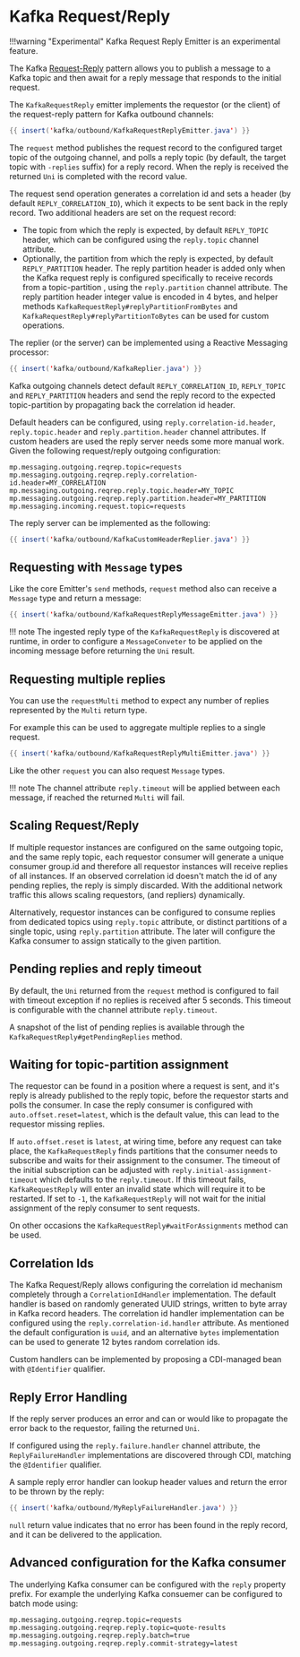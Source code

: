 # Kafka Request/Reply

!!!warning "Experimental"
    Kafka Request Reply Emitter is an experimental feature.

The Kafka [Request-Reply](https://www.enterpriseintegrationpatterns.com/patterns/messaging/RequestReply.html) pattern allows you to publish a message to a Kafka topic and then await for a reply message that responds to the initial request.

The `KafkaRequestReply` emitter implements the requestor (or the client) of the request-reply pattern for Kafka outbound channels:

``` java
{{ insert('kafka/outbound/KafkaRequestReplyEmitter.java') }}
```

The `request` method publishes the request record to the configured target topic of the outgoing channel,
and polls a reply topic (by default, the target topic with `-replies` suffix) for a reply record.
When the reply is received the returned `Uni` is completed with the record value.

The request send operation generates a correlation id and sets a header (by default `REPLY_CORRELATION_ID`),
which it expects to be sent back in the reply record. Two additional headers are set on the request record:

- The topic from which the reply is expected, by default `REPLY_TOPIC` header,
which can be configured using the `reply.topic` channel attribute.
- Optionally, the partition from which the reply is expected, by default `REPLY_PARTITION` header.
The reply partition header is added only when the Kafka request reply is configured specifically to receive records from a topic-partition
, using the `reply.partition` channel attribute.
The reply partition header integer value is encoded in 4 bytes,
and helper methods `KafkaRequestReply#replyPartitionFromBytes` and `KafkaRequestReply#replyPartitionToBytes` can be used for custom operations.

The replier (or the server) can be implemented using a Reactive Messaging processor:

``` java
{{ insert('kafka/outbound/KafkaReplier.java') }}
```

Kafka outgoing channels detect default `REPLY_CORRELATION_ID`, `REPLY_TOPIC` and `REPLY_PARTITION` headers
and send the reply record to the expected topic-partition by propagating back the correlation id header.

Default headers can be configured, using `reply.correlation-id.header`, `reply.topic.header` and `reply.partition.header` channel attributes.
If custom headers are used the reply server needs some more manual work.
Given the following request/reply outgoing configuration:

```properties
mp.messaging.outgoing.reqrep.topic=requests
mp.messaging.outgoing.reqrep.reply.correlation-id.header=MY_CORRELATION
mp.messaging.outgoing.reqrep.reply.topic.header=MY_TOPIC
mp.messaging.outgoing.reqrep.reply.partition.header=MY_PARTITION
mp.messaging.incoming.request.topic=requests
```

The reply server can be implemented as the following:

``` java
{{ insert('kafka/outbound/KafkaCustomHeaderReplier.java') }}
```

## Requesting with `Message` types

Like the core Emitter's `send` methods, `request` method also can receive a `Message` type and return a message:

``` java
{{ insert('kafka/outbound/KafkaRequestReplyMessageEmitter.java') }}
```

!!! note
    The ingested reply type of the `KafkaRequestReply` is discovered at runtime,
    in order to configure a `MessageConveter` to be applied on the incoming message before returning the `Uni` result.

## Requesting multiple replies

You can use the `requestMulti` method to expect any number of replies represented by the `Multi` return type.

For example this can be used to aggregate multiple replies to a single request.

``` java
{{ insert('kafka/outbound/KafkaRequestReplyMultiEmitter.java') }}
```
Like the other `request` you can also request `Message` types.

!!! note
    The channel attribute `reply.timeout` will be applied between each message, if reached the returned `Multi` will
    fail.

## Scaling Request/Reply

If multiple requestor instances are configured on the same outgoing topic, and the same reply topic,
each requestor consumer will generate a unique consumer group.id and
therefore all requestor instances will receive replies of all instances. If an observed correlation id doesn't match
the id of any pending replies, the reply is simply discarded.
With the additional network traffic this allows scaling requestors, (and repliers) dynamically.

Alternatively, requestor instances can be configured to consume replies from dedicated topics using `reply.topic` attribute,
or distinct partitions of a single topic, using `reply.partition` attribute.
The later will configure the Kafka consumer to assign statically to the given partition.

## Pending replies and reply timeout

By default, the `Uni` returned from the `request` method is configured to fail with timeout exception if no replies is received after 5 seconds.
This timeout is configurable with the channel attribute `reply.timeout`.

A snapshot of the list of pending replies is available through the `KafkaRequestReply#getPendingReplies` method.

## Waiting for topic-partition assignment

The requestor can be found in a position where a request is sent, and it's reply is already published to the reply topic,
before the requestor starts and polls the consumer.
In case the reply consumer is configured with `auto.offset.reset=latest`, which is the default value, this can lead to the requestor missing replies.

If `auto.offset.reset` is `latest`, at wiring time, before any request can take place, the `KafkaRequestReply`
finds partitions that the consumer needs to subscribe and waits for their assignment to the consumer.
The timeout of the initial subscription can be adjusted with `reply.initial-assignment-timeout` which defaults to the `reply.timeout`.
If this timeout fails, `KafkaRequestReply` will enter an invalid state which will require it to be restarted.
If set to `-1`, the `KafkaRequestReply` will not wait for the initial assignment of the reply consumer to sent requests.

On other occasions the `KafkaRequestReply#waitForAssignments` method can be used.

## Correlation Ids

The Kafka Request/Reply allows configuring the correlation id mechanism completely through a `CorrelationIdHandler` implementation.
The default handler is based on randomly generated UUID strings, written to byte array in Kafka record headers.
The correlation id handler implementation can be configured using the `reply.correlation-id.handler` attribute.
As mentioned the default configuration is `uuid`,
and an alternative `bytes` implementation can be used to generate 12 bytes random correlation ids.

Custom handlers can be implemented by proposing a CDI-managed bean with `@Identifier` qualifier.

## Reply Error Handling

If the reply server produces an error and can or would like to propagate the error back to the requestor, failing the returned `Uni`.

If configured using the `reply.failure.handler` channel attribute,
the `ReplyFailureHandler` implementations are discovered through CDI, matching the `@Identifier` qualifier.

A sample reply error handler can lookup header values and return the error to be thrown by the reply:

``` java
{{ insert('kafka/outbound/MyReplyFailureHandler.java') }}
```

`null` return value indicates that no error has been found in the reply record, and it can be delivered to the application.

## Advanced configuration for the Kafka consumer

The underlying Kafka consumer can be configured with the `reply` property prefix.
For example the underlying Kafka consuemer can be configured to batch mode using:

```properties
mp.messaging.outgoing.reqrep.topic=requests
mp.messaging.outgoing.reqrep.reply.topic=quote-results
mp.messaging.outgoing.reqrep.reply.batch=true
mp.messaging.outgoing.reqrep.reply.commit-strategy=latest
```

